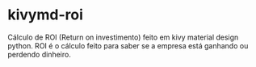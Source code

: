 # kivymd-roi
Cálculo de ROI (Return on investimento) feito em kivy material design python. ROI é o cálculo feito para saber se a empresa está ganhando ou perdendo dinheiro. 
